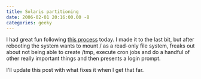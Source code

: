 ```yaml
---
title: Solaris partitioning
date: 2006-02-01 20:16:00.00 -8
categories: geeky
---
```

I had great fun following [this process](http://spiralbound.net/2005/05/10/how-to-copy-a-solaris-boot-drive-to-a-disk-with-a-different-partition-layout/) today. I made it to the last bit, but after rebooting the system wants to mount / as a read-only file system, freaks out about not being able to create /tmp, execute cron jobs and do a handful of other really important things and then presents a login prompt.

I'll update this post with what fixes it when I get that far.
